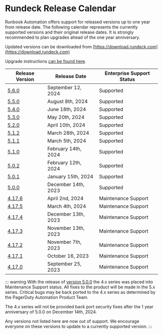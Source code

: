 # Rundeck Release Calendar

Runbook Automation offers support for released versions up to one year from release date.  The following calendar represents the currently supported versions and their original release dates.  It is strongly recommended to plan upgrades ahead of the one year anniversary.

Updated versions can be downloaded from [https://download.rundeck.com](https://download.rundeck.com)

Upgrade instructions [can be found here](/upgrading/index.md).


| Release Version                          | Release Date         | Enterprise Support Status |
|------------------------------------------|----------------------|---------------------------|
| [5.6.0](/history/5_x/version-5.6.0.md)   | September 12, 2024   | Supported |
| [5.5.0](/history/5_x/version-5.5.0.md)   | August 8th, 2024   | Supported |
| [5.4.0](/history/5_x/version-5.4.0.md)   | June 18th, 2024   | Supported |
| [5.3.0](/history/5_x/version-5.3.0.md)   | May 20th, 2024   | Supported |
| [5.2.0](/history/5_x/version-5.2.0.md)   | April 10th, 2024    | Supported |
| [5.1.2](/history/5_x/version-5.1.1.md)   | March 28th, 2024    | Supported |
| [5.1.1](/history/5_x/version-5.1.1.md)   | March 5th, 2024    | Supported |
| [5.1.0](/history/5_x/version-5.1.0.md)   | February 14th, 2024    | Supported |
| [5.0.2](/history/5_x/version-5.0.2.md)   | February 12th, 2024    | Supported |
| [5.0.1](/history/5_x/version-5.0.1.md)   | January 15th, 2024    | Supported |
| [5.0.0](/history/5_x/version-5.0.0.md)   | December 14th, 2023    | Supported |
| [4.17.6](/history/4_x/version-4.17.6.md) | April 2nd, 2024    | Maintenance Support |
| [4.17.5](/history/4_x/version-4.17.5.md) | March 4th, 2024    | Maintenance Support |
| [4.17.4](/history/4_x/version-4.17.4.md) | December 13th, 2023    | Maintenance Support |
| [4.17.3](/history/4_x/version-4.17.3.md) | November 13th, 2023    | Maintenance Support |
| [4.17.2](/history/4_x/version-4.17.2.md) | November 7th, 2023   | Maintenance Support |
| [4.17.1](/history/4_x/version-4.17.1.md) | October 16, 2023    | Maintenance Support |
| [4.17.0](/history/4_x/version-4.17.0.md) | September 25, 2023    | Maintenance Support |


::: warning
With the release of [version 5.0.0](5_x/version-5.0.0.html) the 4.x series was placed into Maintenance Support status. All fixes to the product will be made in the 5.x series.  Critical bugs may be back ported to the 4.x series as determined by the PagerDuty Automation Product Team.

The 4.x series will not be provided back port security fixes after the 1 year anniversary of 5.0.0 on December 14th, 2024.

Any versions not listed here are now out of support.  We encourage everyone on these versions to update to a currently supported version.
:::

